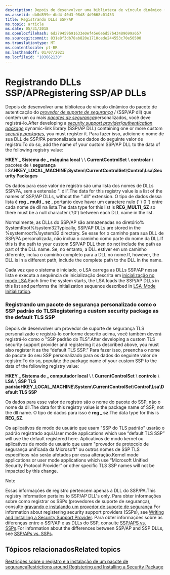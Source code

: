 ```yaml
---
description: Depois de desenvolver uma biblioteca de vínculo dinâmico (SSP/PA DLL) do pacote de autenticação/provedor de suporte de segurança que contenha um ou mais pacotes de segurança personalizados, você deve registrá-lo.
ms.assetid: db0d899e-dbd4-40d3-98d8-4d9668c01453
title: Registrando DLLs SSP/AP
ms.topic: article
ms.date: 05/31/2018
ms.openlocfilehash: 6d279459b91633e0ef45e6e6d57b43489699a657
ms.sourcegitcommit: 831e8f3db78ab820e1710cede244553c70e50500
ms.translationtype: MT
ms.contentlocale: pt-BR
ms.lasthandoff: 01/07/2021
ms.locfileid: "103662130"
---
```

# <a name="registering-sspap-dlls"></a><span data-ttu-id="d09c0-103">Registrando DLLs SSP/AP</span><span class="sxs-lookup"><span data-stu-id="d09c0-103">Registering SSP/AP DLLs</span></span>

<span data-ttu-id="d09c0-104">Depois de desenvolver uma biblioteca de vínculo dinâmico do pacote de autenticação do [*provedor de suporte de segurança*](../secgloss/s-gly.md) / [](../secgloss/a-gly.md) (SSP/AP dll) que contém um ou mais [*pacotes de segurança*](../secgloss/s-gly.md)personalizados, você deve registrá-lo.</span><span class="sxs-lookup"><span data-stu-id="d09c0-104">After developing a [*security support provider*](../secgloss/s-gly.md)/[*authentication package*](../secgloss/a-gly.md) dynamic-link library (SSP/AP DLL) containing one or more custom [*security packages*](../secgloss/s-gly.md), you must register it.</span></span> <span data-ttu-id="d09c0-105">Para fazer isso, adicione o nome de sua DLL de SSP/PA personalizada aos dados do seguinte valor de registro:</span><span class="sxs-lookup"><span data-stu-id="d09c0-105">To do so, add the name of your custom SSP/AP DLL to the data of the following registry value:</span></span>

<span data-ttu-id="d09c0-106">**HKEY \_ Sistema de \_ máquina local** \\  \\ **CurrentControlSet** \\ **controlar** \\ pacotes de \\ **segurança** LSA</span><span class="sxs-lookup"><span data-stu-id="d09c0-106">**HKEY\_LOCAL\_MACHINE**\\**System**\\**CurrentControlSet**\\**Control**\\**Lsa**\\**Security Packages**</span></span>

<span data-ttu-id="d09c0-107">Os dados para esse valor de registro são uma lista dos nomes de DLLs SSP/PA, sem a extensão ". dll".</span><span class="sxs-lookup"><span data-stu-id="d09c0-107">The data for this registry value is a list of the names of SSP/AP DLLs, without the ".dll" extension.</span></span> <span data-ttu-id="d09c0-108">O tipo de dados dessa lista é **reg \_ multi \_ sz** , portanto deve haver um caractere nulo (' \\ 0 ') entre cada nome de dll na lista.</span><span class="sxs-lookup"><span data-stu-id="d09c0-108">The data type for this list is **REG\_MULTI\_SZ** so there must be a null character ('\\0') between each DLL name in the list.</span></span>

<span data-ttu-id="d09c0-109">Normalmente, as DLLs do SSP/AP são armazenadas no diretório% SystemRoot%/system32</span><span class="sxs-lookup"><span data-stu-id="d09c0-109">Typically, SSP/AP DLLs are stored in the %systemroot%/system32 directory.</span></span> <span data-ttu-id="d09c0-110">Se esse for o caminho para sua DLL de SSP/PA personalizada, não inclua o caminho como parte do nome da DLL.</span><span class="sxs-lookup"><span data-stu-id="d09c0-110">If this is the path to your custom SSP/AP DLL then do not include the path as part of the DLL name.</span></span> <span data-ttu-id="d09c0-111">Se, no entanto, a DLL estiver em um caminho diferente, inclua o caminho completo para a DLL no nome.</span><span class="sxs-lookup"><span data-stu-id="d09c0-111">If, however, the DLL is in a different path, include the complete path to the DLL in the name.</span></span>

<span data-ttu-id="d09c0-112">Cada vez que o sistema é iniciado, o LSA carrega as DLLs SSP/AP nessa lista e executa a sequência de inicialização descrita em [inicialização no modo LSA](lsa-mode-initialization.md).</span><span class="sxs-lookup"><span data-stu-id="d09c0-112">Each time the system starts, the LSA loads the SSP/AP DLLs in this list and performs the initialization sequence described in [LSA-Mode Initialization](lsa-mode-initialization.md).</span></span>

### <a name="registering-a-custom-security-package-as-the-default-tls-ssp"></a><span data-ttu-id="d09c0-113">Registrando um pacote de segurança personalizado como o SSP padrão do TLS</span><span class="sxs-lookup"><span data-stu-id="d09c0-113">Registering a custom security package as the default TLS SSP</span></span>

<span data-ttu-id="d09c0-114">Depois de desenvolver um provedor de suporte de segurança TLS personalizado e registrá-lo conforme descrito acima, você também deverá registrá-lo como o "SSP padrão do TLS".</span><span class="sxs-lookup"><span data-stu-id="d09c0-114">After developing a custom TLS security support provider and registering it as described above, you must also register it as the “default TLS SSP.”</span></span> <span data-ttu-id="d09c0-115">Para fazer isso, preencha o nome do pacote do seu SSP personalizado para os dados do seguinte valor de registro:</span><span class="sxs-lookup"><span data-stu-id="d09c0-115">To do so, populate the package name of your custom SSP to the data of the following registry value:</span></span>

<span data-ttu-id="d09c0-116">**HKEY \_ Sistema de \_ computador local** \\  \\ **CurrentControlSet** \\ **controle** \\ **LSA** \\ **SSP TLS padrão**</span><span class="sxs-lookup"><span data-stu-id="d09c0-116">**HKEY\_LOCAL\_MACHINE**\\**System**\\**CurrentControlSet**\\**Control**\\**Lsa**\\**Default TLS SSP**</span></span>

<span data-ttu-id="d09c0-117">Os dados para esse valor de registro são o nome do pacote do SSP, não o nome da dll.</span><span class="sxs-lookup"><span data-stu-id="d09c0-117">The data for this registry value is the package name of SSP, not the dll name.</span></span> <span data-ttu-id="d09c0-118">O tipo de dados para isso é **reg \_ sz**.</span><span class="sxs-lookup"><span data-stu-id="d09c0-118">The data type for this is **REG\_SZ**.</span></span>

<span data-ttu-id="d09c0-119">Os aplicativos de modo de usuário que usam "SSP do TLS padrão" usarão o padrão registrado aqui.</span><span class="sxs-lookup"><span data-stu-id="d09c0-119">User mode applications which use “default TLS SSP” will use the default registered here.</span></span> <span data-ttu-id="d09c0-120">Aplicativos de modo kernel ou aplicativos de modo de usuário que usam "provedor de protocolo de segurança unificada da Microsoft" ou outros nomes de SSP TLS específicos não serão afetados por essa alteração.</span><span class="sxs-lookup"><span data-stu-id="d09c0-120">Kernel mode applications or user mode applications which use “Microsoft Unified Security Protocol Provider” or other specific TLS SSP names will not be impacted by this change.</span></span>

> [!Note]  
> <span data-ttu-id="d09c0-121">Essas informações de registro pertencem apenas à DLL do SSP/PA.</span><span class="sxs-lookup"><span data-stu-id="d09c0-121">This registry information pertains to SSP/AP DLL's only.</span></span> <span data-ttu-id="d09c0-122">Para obter informações sobre como registrar os SSPs (provedores de suporte de segurança), consulte [gravando e instalando um provedor de suporte de segurança](writing-and-installing-a-security-support-provider.md).</span><span class="sxs-lookup"><span data-stu-id="d09c0-122">For information about registering security support providers (SSPs), see [Writing and Installing a Security Support Provider](writing-and-installing-a-security-support-provider.md).</span></span> <span data-ttu-id="d09c0-123">Para obter informações sobre as diferenças entre o SSP/AP e as DLLs do SSP, consulte [SSP/APS vs. SSPs](ssp-aps-versus-ssps.md).</span><span class="sxs-lookup"><span data-stu-id="d09c0-123">For information about the differences between SSP/AP and SSP DLLs, see [SSP/APs vs. SSPs](ssp-aps-versus-ssps.md).</span></span>

 

## <a name="related-topics"></a><span data-ttu-id="d09c0-124">Tópicos relacionados</span><span class="sxs-lookup"><span data-stu-id="d09c0-124">Related topics</span></span>

<dl> <dt>

[<span data-ttu-id="d09c0-125">Restrições sobre o registro e a instalação de um pacote de segurança</span><span class="sxs-lookup"><span data-stu-id="d09c0-125">Restrictions around Registering and Installing a Security Package</span></span>](restrictions-around-registering-and-installing-a-security-package.md)
</dt> </dl>

 

 
